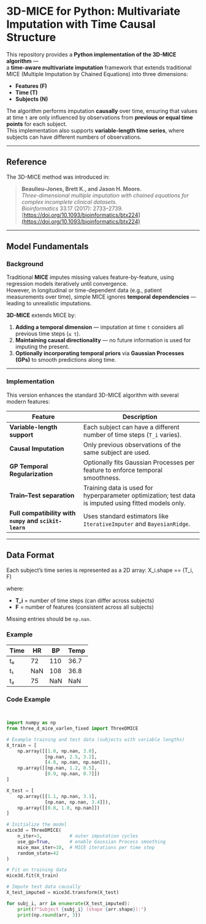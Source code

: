 # 3D-MICE for Python: Multivariate Imputation with Time Causal Structure

This repository provides a **Python implementation of the 3D-MICE algorithm** —  
a **time-aware multivariate imputation** framework that extends traditional MICE (Multiple Imputation by Chained Equations) into three dimensions:
- **Features (F)**
- **Time (T)**
- **Subjects (N)**

The algorithm performs imputation **causally** over time, ensuring that values at time `t` are only influenced by observations from **previous or equal time points** for each subject.  
This implementation also supports **variable-length time series**, where subjects can have different numbers of observations.

---

## Reference

The 3D-MICE method was introduced in:

> **Beaulieu-Jones, Brett K., and Jason H. Moore.**  
> *Three-dimensional multiple imputation with chained equations for complex incomplete clinical datasets.*  
> *Bioinformatics* 33.17 (2017): 2733–2739.  
> [https://doi.org/10.1093/bioinformatics/btx224](https://doi.org/10.1093/bioinformatics/btx224)

---

## Model Fundamentals

### Background

Traditional **MICE** imputes missing values feature-by-feature, using regression models iteratively until convergence.  
However, in longitudinal or time-dependent data (e.g., patient measurements over time), simple MICE ignores **temporal dependencies** — leading to unrealistic imputations.

**3D-MICE** extends MICE by:

1. **Adding a temporal dimension** — imputation at time `t` considers all previous time steps (`≤ t`).
2. **Maintaining causal directionality** — no future information is used for imputing the present.
3. **Optionally incorporating temporal priors** via **Gaussian Processes (GPs)** to smooth predictions along time.

---

### Implementation

This version enhances the standard 3D-MICE algorithm with several modern features:

| Feature | Description |
|----------|--------------|
| **Variable-length support** | Each subject can have a different number of time steps (`T_i` varies). |
| **Causal Imputation** | Only previous observations of the same subject are used. |
| **GP Temporal Regularization** | Optionally fits Gaussian Processes per feature to enforce temporal smoothness. |
| **Train–Test separation** | Training data is used for hyperparameter optimization; test data is imputed using fitted models only. |
| **Full compatibility with `numpy` and `scikit-learn`** | Uses standard estimators like `IterativeImputer` and `BayesianRidge`. |

---

## Data Format

Each subject’s time series is represented as a 2D array:
X_i.shape == (T_i, F)


where:
- **T_i** = number of time steps (can differ across subjects)
- **F** = number of features (consistent across all subjects)

Missing entries should be `np.nan`.

### Example

| Time | HR | BP | Temp |
|------|----|----|------|
| t₀ | 72 | 110 | 36.7 |
| t₁ | NaN | 108 | 36.8 |
| t₂ | 75 | NaN | NaN |


### Code Example

```python


import numpy as np
from three_d_mice_varlen_fixed import ThreeDMICE

# Example training and test data (subjects with variable lengths)
X_train = [
    np.array([[1.0, np.nan, 3.0],
              [np.nan, 2.5, 3.2],
              [4.0, np.nan, np.nan]]),
    np.array([[np.nan, 1.2, 0.5],
              [0.9, np.nan, 0.7]])
]

X_test = [
    np.array([[1.1, np.nan, 3.1],
              [np.nan, np.nan, 3.4]]),
    np.array([[0.8, 1.0, np.nan]])
]

# Initialize the model
mice3d = ThreeDMICE(
    n_iter=3,          # outer imputation cycles
    use_gp=True,       # enable Gaussian Process smoothing
    mice_max_iter=10,  # MICE iterations per time step
    random_state=42
)

# Fit on training data
mice3d.fit(X_train)

# Impute test data causally
X_test_imputed = mice3d.transform(X_test)

for subj_i, arr in enumerate(X_test_imputed):
    print(f"Subject {subj_i} (shape {arr.shape}):")
    print(np.round(arr, 3))
